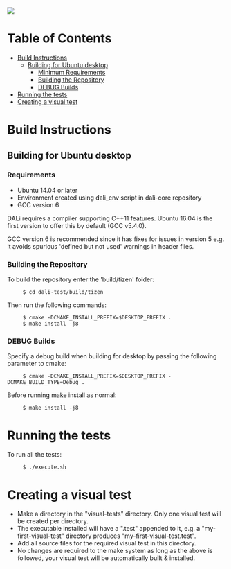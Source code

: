 <img src="https://dalihub.github.io/images/DaliLogo320x200.png">

# Table of Contents

   * [Build Instructions](#build-instructions)
      * [Building for Ubuntu desktop](#1-building-for-ubuntu-desktop)
         * [Minimum Requirements](#minimum-requirements)
         * [Building the Repository](#building-the-repository)
         * [DEBUG Builds](#debug-builds)
   * [Running the tests](#running-the-tests)
   * [Creating a visual test](#creating-a-visual-test)

# Build Instructions

## Building for Ubuntu desktop

### Requirements

 - Ubuntu 14.04 or later
 - Environment created using dali_env script in dali-core repository
 - GCC version 6

DALi requires a compiler supporting C++11 features.
Ubuntu 16.04 is the first version to offer this by default (GCC v5.4.0).

GCC version 6 is recommended since it has fixes for issues in version 5
e.g. it avoids spurious 'defined but not used' warnings in header files.

### Building the Repository

To build the repository enter the 'build/tizen' folder:

         $ cd dali-test/build/tizen

Then run the following commands:

         $ cmake -DCMAKE_INSTALL_PREFIX=$DESKTOP_PREFIX .
         $ make install -j8

### DEBUG Builds

Specify a debug build when building for desktop by passing the following parameter to cmake:

         $ cmake -DCMAKE_INSTALL_PREFIX=$DESKTOP_PREFIX -DCMAKE_BUILD_TYPE=Debug .

Before running make install as normal:

         $ make install -j8

# Running the tests

To run all the tests:

         $ ./execute.sh
         
# Creating a visual test

 - Make a directory in the "visual-tests" directory. Only one visual test will be created per directory.
 - The executable installed will have a ".test" appended to it, e.g. a "my-first-visual-test" directory produces "my-first-visual-test.test".
 - Add all source files for the required visual test in this directory.
 - No changes are required to the make system as long as the above is followed, your visual test will be automatically built & installed.
